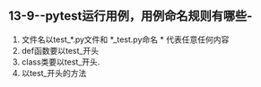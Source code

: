 ## 13-9--pytest运行用例，用例命名规则有哪些-

1. 文件名以test_*.py文件和 *_test.py命名  * 代表任意任何内容
2. def函数要以test_开头
3. class类要以test_开头.
4. 以test_开头的方法
